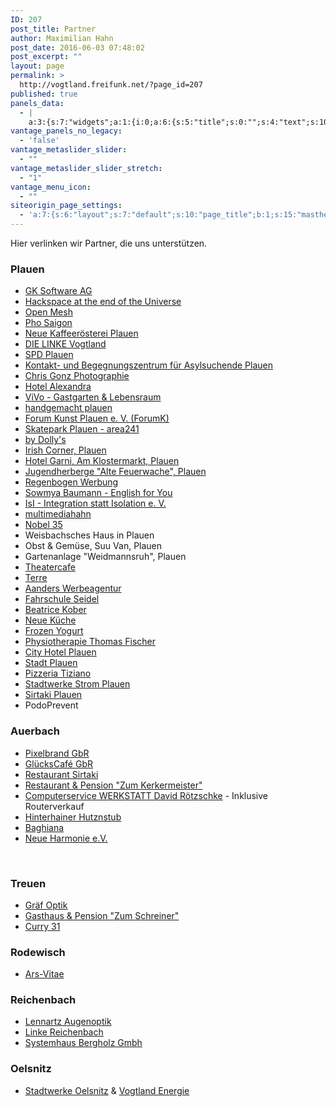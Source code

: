 ```yaml
---
ID: 207
post_title: Partner
author: Maximilian Hahn
post_date: 2016-06-03 07:48:02
post_excerpt: ""
layout: page
permalink: >
  http://vogtland.freifunk.net/?page_id=207
published: true
panels_data:
  - |
    a:3:{s:7:"widgets";a:1:{i:0;a:6:{s:5:"title";s:0:"";s:4:"text";s:10247:"<p>Hier verlinken wir Partner, die uns unterstützen.</p><h3> </h3><h3>Plauen</h3><ul><li><a href="https://www.facebook.com/phosaigonplauen" target="_blank">Pho Saigon</a></li><li><a href="http://www.pl-kaffee.de/" target="_blank">Neue Kaffeerösterei Plauen</a></li><li><a href="http://www.dielinke-vogtland.de/" target="_blank">DIE LINKE Vogtland</a></li><li><a href="http://www.spd-plauen.de/" target="_blank">SPD Plauen</a></li><li>Kontakt- und Begegnungszentrum für Asylsuchende Plauen</li><li><a href="http://www.chris-gonz.de/" target="_blank">Chris Gonz Photographie</a></li><li><a href="http://www.hotel-alexandra-plauen.de/" target="_blank">Hotel Alexandra</a></li><li><a href="http://www.vivo-lounge.de/" target="_blank">ViVo - Gastgarten &amp; Lebensraum</a></li><li><a href="http://handgemacht-plauen.de/" target="_blank">handgemacht plauen</a></li><li><a href="http://forum-kunst-plauen.de/" target="_blank">Forum Kunst Plauen e. V. (ForumK)</a></li><li><a href="http://zweiviereins.de/" target="_blank">Skatepark Plauen - area241</a></li><li><a href="http://www.by-dollys.de/" target="_blank">by Dolly's</a></li><li><a href="http://www.irish-corner-plauen.de/" target="_blank">Irish Corner, Plauen</a></li><li><a href="http://www.hotel-am-klostermarkt.de/" target="_blank">Hotel Garni, Am Klostermarkt, Plauen</a></li><li><a href="https://www.facebook.com/jugendherberge.plauen" target="_blank">Jugendherberge "Alte Feuerwache", Plauen</a></li><li><a href="http://www.regenbogenwerbung.de/" target="_blank">Regenbogen Werbung</a></li><li><a href="http://sowmya-baumann.de/" target="_blank">Sowmya Baumann - English for You</a></li><li><a href="https://www.facebook.com/fluechtlingshilfevogtland/" target="_blank">IsI - Integration statt Isolation e. V.</a></li><li><a href="https://www.facebook.com/Nobel5und30">Nobel 35</a></li><li>Weisbachsches Haus in Plauen</li><li>Obst &amp; Gemüse, Suu Van, Plauen</li><li>Gartenanlage "Weidmannsruh", Plauen</li><li><span data-sheets-value="{&quot;1&quot;:2,&quot;2&quot;:&quot;Theatercafe&quot;}" data-sheets-userformat="{&quot;2&quot;:1049089,&quot;3&quot;:{&quot;1&quot;:0},&quot;12&quot;:0,&quot;23&quot;:1}" data-sheets-formula="=HYPERLINK(&quot;http://www.theatercafe-plauen.de/&quot;,&quot;Theatercafe&quot;)"><a class="in-cell-link" href="http://www.theatercafe-plauen.de/" target="_blank">Theatercafe</a></span></li><li><span data-sheets-value="{&quot;1&quot;:2,&quot;2&quot;:&quot;Terre&quot;}" data-sheets-userformat="{&quot;2&quot;:1049089,&quot;3&quot;:{&quot;1&quot;:0},&quot;12&quot;:0,&quot;23&quot;:1}" data-sheets-formula="=HYPERLINK(&quot;http://www.terre.de/&quot;,&quot;Terre&quot;)"><a class="in-cell-link" href="http://www.terre.de/" target="_blank">Terre</a></span></li><li><span data-sheets-value="{&quot;1&quot;:2,&quot;2&quot;:&quot;Aanders Werbeagentur&quot;}" data-sheets-userformat="{&quot;2&quot;:1049089,&quot;3&quot;:{&quot;1&quot;:0},&quot;12&quot;:0,&quot;23&quot;:1}" data-sheets-formula="=HYPERLINK(&quot;http://www.aanders.de/&quot;,&quot;Aanders Werbeagentur&quot;)"><a class="in-cell-link" href="http://www.aanders.de/" target="_blank">Aanders Werbeagentur</a></span></li><li><span data-sheets-value="{&quot;1&quot;:2,&quot;2&quot;:&quot;Fahrschule Seidel&quot;}" data-sheets-userformat="{&quot;2&quot;:1049089,&quot;3&quot;:{&quot;1&quot;:0},&quot;12&quot;:0,&quot;23&quot;:1}" data-sheets-formula="=HYPERLINK(&quot;http://fahrschule-seidel.net/&quot;,&quot;Fahrschule Seidel&quot;)"><a class="in-cell-link" href="http://fahrschule-seidel.net/" target="_blank">Fahrschule Seidel</a></span></li><li><a href="http://www.beatricekober.com/">Beatrice Kober</a></li><li><a href="http://www.neue-kueche-plauen.de/">Neue Küche</a></li><li><a class="_2wma" href="https://www.facebook.com/FrozenYogurtPlauen/?ref=page_internal">Frozen Yogurt</a></li><li><span data-sheets-value="{&quot;1&quot;:2,&quot;2&quot;:&quot;Physiotherapie Thomas Fischer&quot;}" data-sheets-userformat="{&quot;2&quot;:1049089,&quot;3&quot;:{&quot;1&quot;:0},&quot;12&quot;:0,&quot;23&quot;:1}" data-sheets-formula="=HYPERLINK(&quot;http://www.physiotherapie-plauen.info/&quot;,&quot;Physiotherapie Thomas Fischer&quot;)"><a class="in-cell-link" href="http://www.physiotherapie-plauen.info/" target="_blank">Physiotherapie Thomas Fischer</a></span></li><li><span data-sheets-value="{&quot;1&quot;:2,&quot;2&quot;:&quot;City Hotel Plauen&quot;}" data-sheets-userformat="{&quot;2&quot;:1049089,&quot;3&quot;:{&quot;1&quot;:0},&quot;12&quot;:0,&quot;23&quot;:1}" data-sheets-formula="=HYPERLINK(&quot;http://www.cityhotel-plauen.de/&quot;,&quot;City Hotel Plauen&quot;)"><a class="in-cell-link" href="http://www.cityhotel-plauen.de/" target="_blank">City Hotel Plauen</a></span></li><li><span data-sheets-value="{&quot;1&quot;:2,&quot;2&quot;:&quot;Stadt Plauen&quot;}" data-sheets-userformat="{&quot;2&quot;:1049089,&quot;3&quot;:{&quot;1&quot;:0},&quot;12&quot;:0,&quot;23&quot;:1}" data-sheets-formula="=HYPERLINK(&quot;http://www.plauen.de/&quot;,&quot;Stadt Plauen&quot;)"><a class="in-cell-link" href="http://www.plauen.de/" target="_blank">Stadt Plauen</a></span></li><li><span data-sheets-value="{&quot;1&quot;:2,&quot;2&quot;:&quot;Pizzeria Tiziano&quot;}" data-sheets-userformat="{&quot;2&quot;:1049089,&quot;3&quot;:{&quot;1&quot;:0},&quot;12&quot;:0,&quot;23&quot;:1}" data-sheets-formula="=HYPERLINK(&quot;http://www.pizzeria-tiziano.de/&quot;,&quot;Pizzeria Tiziano&quot;)"><a class="in-cell-link" href="http://www.pizzeria-tiziano.de/" target="_blank">Pizzeria Tiziano</a></span></li><li><a href="https://www.stadtwerke-strom-plauen.de">Stadtwerke Strom Plauen</a></li><li><a href="https://www.facebook.com/pages/Sirtaki/151478138282550">Sirtaki Plauen</a></li><li>PodoPrevent</li><li><a href="https://www.mjaplauen.de/" target="_blank">Mobile Jugendarbeit Plauen - MJA Plauen e.V.</a></li><li><a href="http://www.parkhotel-plauen.de/" target="_blank">Parkhotel Plauen</a></li></ul><h3> </h3><h3>Auerbach</h3><ul><li><a href="http://pixelbrand.net/" target="_blank">Pixelbrand GbR</a></li><li><a href="http://altmarkt-glueck.de/" target="_blank">GlücksCafé GbR</a></li><li><a href="http://www.sirtaki-auerbach.de/" target="_blank">Restaurant Sirtaki</a></li><li><a href="http://www.zum-kerkermeister.de/" target="_blank">Restaurant &amp; Pension "Zum Kerkermeister"</a></li><li style="text-align: left;"><a href="http://cwdr.de">Computerservice WERKSTATT David Rötzschke</a> - Inklusive Routerverkauf</li><li><span data-sheets-value="{&quot;1&quot;:2,&quot;2&quot;:&quot;Hinterhainer Hutznstub&quot;}" data-sheets-userformat="{&quot;2&quot;:1049089,&quot;3&quot;:{&quot;1&quot;:0},&quot;12&quot;:0,&quot;23&quot;:1}" data-sheets-formula="=HYPERLINK(&quot;www.hinterhainerhutznstub.de&quot;,&quot;Hinterhainer Hutznstub&quot;)"><a class="in-cell-link" href="http://www.hinterhainerhutznstub.de" target="_blank">Hinterhainer Hutznstub</a></span></li><li><span data-sheets-value="{&quot;1&quot;:2,&quot;2&quot;:&quot;Baghiana&quot;}" data-sheets-userformat="{&quot;2&quot;:1049089,&quot;3&quot;:{&quot;1&quot;:0},&quot;12&quot;:0,&quot;23&quot;:1}" data-sheets-formula="=HYPERLINK(&quot;http://baghiana.de/&quot;,&quot;Baghiana&quot;)"><a class="in-cell-link" href="http://baghiana.de/" target="_blank">Baghiana</a></span></li><li><a href="http://neue-harmonie.de/">Neue Harmonie e.V.</a></li></ul><p> </p><h3>Treuen</h3><ul><li><a href="http://www.graef-optik.de/" target="_blank">Gräf Optik</a></li><li><a href="http://www.gasthaus-zum-schreiner.de/">Gasthaus &amp; Pension "Zum Schreiner"</a></li><li><span data-sheets-value="{&quot;1&quot;:2,&quot;2&quot;:&quot;Curry 31 - Treuen&quot;}" data-sheets-userformat="{&quot;2&quot;:1049089,&quot;3&quot;:{&quot;1&quot;:0},&quot;12&quot;:0,&quot;23&quot;:1}" data-sheets-formula="=HYPERLINK(&quot;http://www.curry31.com/&quot;,&quot;Curry 31 - Treuen&quot;)"><a class="in-cell-link" href="http://www.curry31.com/" target="_blank">Curry 31</a></span></li></ul><h3> </h3><h3>Rodewisch</h3><ul><li><span data-sheets-value="{&quot;1&quot;:2,&quot;2&quot;:&quot;Ars-Vitae&quot;}" data-sheets-userformat="{&quot;2&quot;:1049089,&quot;3&quot;:{&quot;1&quot;:0},&quot;12&quot;:0,&quot;23&quot;:1}" data-sheets-formula="=HYPERLINK(&quot;http://ars-vitae.de.com/&quot;,&quot;Ars-Vitae&quot;)"><a class="in-cell-link" href="http://ars-vitae.de.com/" target="_blank">Ars-Vitae</a></span></li></ul><h3> </h3><h3>Reichenbach</h3><ul><li><span data-sheets-value="{&quot;1&quot;:2,&quot;2&quot;:&quot;Lennartz Augenoptik&quot;}" data-sheets-userformat="{&quot;2&quot;:1049088,&quot;12&quot;:0,&quot;23&quot;:1}" data-sheets-formula="=HYPERLINK(&quot;http://www.sehzentrum-sachsen.de/&quot;,&quot;Lennartz Augenoptik&quot;)"><a class="in-cell-link" href="http://www.sehzentrum-sachsen.de/" target="_blank">Lennartz Augenoptik</a></span></li><li><a href="http://www.dielinke-vogtland.de/"><span data-sheets-value="{&quot;1&quot;:2,&quot;2&quot;:&quot;Linke Reichenbach&quot;}" data-sheets-userformat="{&quot;2&quot;:513,&quot;3&quot;:{&quot;1&quot;:0},&quot;12&quot;:0}">Linke Reichenbach</span></a></li><li><span data-sheets-value="{&quot;1&quot;:2,&quot;2&quot;:&quot;Systemhaus Bergholz Gmbh&quot;}" data-sheets-userformat="{&quot;2&quot;:1049089,&quot;3&quot;:{&quot;1&quot;:0},&quot;12&quot;:0,&quot;23&quot;:1}" data-sheets-formula="=HYPERLINK(&quot;http://systemhaus-bergholz.de&quot;,&quot;Systemhaus Bergholz Gmbh&quot;)"><a class="in-cell-link" href="http://systemhaus-bergholz.de" target="_blank">Systemhaus Bergholz Gmbh</a></span></li></ul><h3> </h3><h3>Oelsnitz</h3><ul><li><a href="http://www.swoe.de/">Stadtwerke Oelsnitz</a> &amp; <a href="http://www.vogtland-energie.de">Vogtland Energie</a></li></ul><p> </p><h3>Schöneck</h3><ul><li><a href="https://www.gk-software.com" target="_blank">GK Software AG</a></li><li><a href="http://www.hateotu.de/" target="_blank">Hackspace at the end of the Universe</a></li></ul><p> </p><h3>Allgemein</h3><ul><li><a href="https://www.open-mesh.org" target="_blank">Open Mesh</a></li><li><a href="http://www.multimediahahn.de" target="_blank">multimediahahn</a></li><li><a href="https://www.freifunk-rheinland.net/" target="_blank">Freifunk Rheinland e.V.</a></li></ul><p> </p>";s:20:"text_selected_editor";s:4:"tmce";s:12:"_sow_form_id";s:13:"5778e225a53ca";s:11:"panels_info";a:6:{s:5:"class";s:31:"SiteOrigin_Widget_Editor_Widget";s:4:"grid";i:0;s:4:"cell";i:0;s:2:"id";i:0;s:9:"widget_id";s:36:"305414b6-8978-41e9-9d43-cf35618687ee";s:5:"style";a:2:{s:27:"background_image_attachment";b:0;s:18:"background_display";s:4:"tile";}}s:5:"autop";b:0;}}s:5:"grids";a:1:{i:0;a:2:{s:5:"cells";i:1;s:5:"style";a:0:{}}}s:10:"grid_cells";a:1:{i:0;a:2:{s:4:"grid";i:0;s:6:"weight";i:1;}}}
vantage_panels_no_legacy:
  - 'false'
vantage_metaslider_slider:
  - ""
vantage_metaslider_slider_stretch:
  - "1"
vantage_menu_icon:
  - ""
siteorigin_page_settings:
  - 'a:7:{s:6:"layout";s:7:"default";s:10:"page_title";b:1;s:15:"masthead_margin";b:1;s:13:"footer_margin";b:1;s:14:"featured_image";b:0;s:13:"hide_masthead";b:0;s:19:"hide_footer_widgets";b:0;}'
---
```

Hier verlinken wir Partner, die uns unterstützen.
<h3></h3>
<h3>Plauen</h3>
<ul>
 	<li><a href="https://www.gk-software.com" target="_blank">GK Software AG</a></li>
 	<li><a href="http://www.hateotu.de/" target="_blank">Hackspace at the end of the Universe</a></li>
 	<li><a href="https://www.open-mesh.org" target="_blank">Open Mesh</a></li>
 	<li><a href="https://www.facebook.com/phosaigonplauen" target="_blank">Pho Saigon</a></li>
 	<li><a href="http://www.pl-kaffee.de/" target="_blank">Neue Kaffeerösterei Plauen</a></li>
 	<li><a href="http://www.dielinke-vogtland.de/" target="_blank">DIE LINKE Vogtland</a></li>
 	<li><a href="http://www.spd-plauen.de/" target="_blank">SPD Plauen</a></li>
 	<li><a href="https://www.facebook.com/sfrev.1/" target="_blank">Kontakt- und Begegnungszentrum für Asylsuchende Plauen</a></li>
 	<li><a href="http://www.chris-gonz.de/" target="_blank">Chris Gonz Photographie</a></li>
 	<li><a href="http://www.hotel-alexandra-plauen.de/" target="_blank">Hotel Alexandra</a></li>
 	<li><a href="http://www.vivo-lounge.de/" target="_blank">ViVo - Gastgarten &amp; Lebensraum</a></li>
 	<li><a href="http://handgemacht-plauen.de/" target="_blank">handgemacht plauen</a></li>
 	<li><a href="http://forum-kunst-plauen.de/" target="_blank">Forum Kunst Plauen e. V. (ForumK)</a></li>
 	<li><a href="http://zweiviereins.de/" target="_blank">Skatepark Plauen - area241</a></li>
 	<li><a href="http://www.by-dollys.de/" target="_blank">by Dolly's</a></li>
 	<li><a href="http://www.irish-corner-plauen.de/" target="_blank">Irish Corner, Plauen</a></li>
 	<li><a href="http://www.hotel-am-klostermarkt.de/" target="_blank">Hotel Garni, Am Klostermarkt, Plauen</a></li>
 	<li><a href="https://www.facebook.com/jugendherberge.plauen" target="_blank">Jugendherberge "Alte Feuerwache", Plauen</a></li>
 	<li><a href="http://www.regenbogenwerbung.de/" target="_blank">Regenbogen Werbung</a></li>
 	<li><a href="http://sowmya-baumann.de/" target="_blank">Sowmya Baumann - English for You</a></li>
 	<li><a href="https://www.facebook.com/fluechtlingshilfevogtland/" target="_blank">IsI - Integration statt Isolation e. V.</a></li>
 	<li><a href="http://www.multimediahahn.de" target="_blank">multimediahahn</a></li>
 	<li><a href="https://www.facebook.com/Nobel5und30">Nobel 35</a></li>
 	<li>Weisbachsches Haus in Plauen</li>
 	<li>Obst &amp; Gemüse, Suu Van, Plauen</li>
 	<li>Gartenanlage "Weidmannsruh", Plauen</li>
 	<li><span data-sheets-value="{&quot;1&quot;:2,&quot;2&quot;:&quot;Theatercafe&quot;}" data-sheets-userformat="{&quot;2&quot;:1049089,&quot;3&quot;:{&quot;1&quot;:0},&quot;12&quot;:0,&quot;23&quot;:1}" data-sheets-formula="=HYPERLINK(&quot;http://www.theatercafe-plauen.de/&quot;,&quot;Theatercafe&quot;)"><a class="in-cell-link" href="http://www.theatercafe-plauen.de/" target="_blank">Theatercafe</a></span></li>
 	<li><span data-sheets-value="{&quot;1&quot;:2,&quot;2&quot;:&quot;Terre&quot;}" data-sheets-userformat="{&quot;2&quot;:1049089,&quot;3&quot;:{&quot;1&quot;:0},&quot;12&quot;:0,&quot;23&quot;:1}" data-sheets-formula="=HYPERLINK(&quot;http://www.terre.de/&quot;,&quot;Terre&quot;)"><a class="in-cell-link" href="http://www.terre.de/" target="_blank">Terre</a></span></li>
 	<li><span data-sheets-value="{&quot;1&quot;:2,&quot;2&quot;:&quot;Aanders Werbeagentur&quot;}" data-sheets-userformat="{&quot;2&quot;:1049089,&quot;3&quot;:{&quot;1&quot;:0},&quot;12&quot;:0,&quot;23&quot;:1}" data-sheets-formula="=HYPERLINK(&quot;http://www.aanders.de/&quot;,&quot;Aanders Werbeagentur&quot;)"><a class="in-cell-link" href="http://www.aanders.de/" target="_blank">Aanders Werbeagentur</a></span></li>
 	<li><span data-sheets-value="{&quot;1&quot;:2,&quot;2&quot;:&quot;Fahrschule Seidel&quot;}" data-sheets-userformat="{&quot;2&quot;:1049089,&quot;3&quot;:{&quot;1&quot;:0},&quot;12&quot;:0,&quot;23&quot;:1}" data-sheets-formula="=HYPERLINK(&quot;http://fahrschule-seidel.net/&quot;,&quot;Fahrschule Seidel&quot;)"><a class="in-cell-link" href="http://fahrschule-seidel.net/" target="_blank">Fahrschule Seidel</a></span></li>
 	<li><a href="http://www.beatricekober.com/">Beatrice Kober</a></li>
 	<li><a href="http://www.neue-kueche-plauen.de/">Neue Küche</a></li>
 	<li><a class="_2wma" href="https://www.facebook.com/FrozenYogurtPlauen/?ref=page_internal">Frozen Yogurt</a></li>
 	<li><span data-sheets-value="{&quot;1&quot;:2,&quot;2&quot;:&quot;Physiotherapie Thomas Fischer&quot;}" data-sheets-userformat="{&quot;2&quot;:1049089,&quot;3&quot;:{&quot;1&quot;:0},&quot;12&quot;:0,&quot;23&quot;:1}" data-sheets-formula="=HYPERLINK(&quot;http://www.physiotherapie-plauen.info/&quot;,&quot;Physiotherapie Thomas Fischer&quot;)"><a class="in-cell-link" href="http://www.physiotherapie-plauen.info/" target="_blank">Physiotherapie Thomas Fischer</a></span></li>
 	<li><span data-sheets-value="{&quot;1&quot;:2,&quot;2&quot;:&quot;City Hotel Plauen&quot;}" data-sheets-userformat="{&quot;2&quot;:1049089,&quot;3&quot;:{&quot;1&quot;:0},&quot;12&quot;:0,&quot;23&quot;:1}" data-sheets-formula="=HYPERLINK(&quot;http://www.cityhotel-plauen.de/&quot;,&quot;City Hotel Plauen&quot;)"><a class="in-cell-link" href="http://www.cityhotel-plauen.de/" target="_blank">City Hotel Plauen</a></span></li>
 	<li><span data-sheets-value="{&quot;1&quot;:2,&quot;2&quot;:&quot;Stadt Plauen&quot;}" data-sheets-userformat="{&quot;2&quot;:1049089,&quot;3&quot;:{&quot;1&quot;:0},&quot;12&quot;:0,&quot;23&quot;:1}" data-sheets-formula="=HYPERLINK(&quot;http://www.plauen.de/&quot;,&quot;Stadt Plauen&quot;)"><a class="in-cell-link" href="http://www.plauen.de/" target="_blank">Stadt Plauen</a></span></li>
 	<li><span data-sheets-value="{&quot;1&quot;:2,&quot;2&quot;:&quot;Pizzeria Tiziano&quot;}" data-sheets-userformat="{&quot;2&quot;:1049089,&quot;3&quot;:{&quot;1&quot;:0},&quot;12&quot;:0,&quot;23&quot;:1}" data-sheets-formula="=HYPERLINK(&quot;http://www.pizzeria-tiziano.de/&quot;,&quot;Pizzeria Tiziano&quot;)"><a class="in-cell-link" href="http://www.pizzeria-tiziano.de/" target="_blank">Pizzeria Tiziano</a></span></li>
 	<li><a href="https://www.stadtwerke-strom-plauen.de">Stadtwerke Strom Plauen</a></li>
 	<li><a href="https://www.facebook.com/pages/Sirtaki/151478138282550">Sirtaki Plauen</a></li>
 	<li>PodoPrevent</li>
</ul>
<h3></h3>
<h3>Auerbach</h3>
<ul>
 	<li><a href="http://pixelbrand.net/" target="_blank">Pixelbrand GbR</a></li>
 	<li><a href="http://altmarkt-glueck.de/" target="_blank">GlücksCafé GbR</a></li>
 	<li><a href="http://www.sirtaki-auerbach.de/" target="_blank">Restaurant Sirtaki</a></li>
 	<li><a href="http://www.zum-kerkermeister.de/" target="_blank">Restaurant &amp; Pension "Zum Kerkermeister"</a></li>
 	<li><a href="http://cwdr.de">Computerservice WERKSTATT David Rötzschke</a> - Inklusive Routerverkauf</li>
 	<li><span data-sheets-value="{&quot;1&quot;:2,&quot;2&quot;:&quot;Hinterhainer Hutznstub&quot;}" data-sheets-userformat="{&quot;2&quot;:1049089,&quot;3&quot;:{&quot;1&quot;:0},&quot;12&quot;:0,&quot;23&quot;:1}" data-sheets-formula="=HYPERLINK(&quot;www.hinterhainerhutznstub.de&quot;,&quot;Hinterhainer Hutznstub&quot;)"><a class="in-cell-link" href="http://www.hinterhainerhutznstub.de" target="_blank">Hinterhainer Hutznstub</a></span></li>
 	<li><span data-sheets-value="{&quot;1&quot;:2,&quot;2&quot;:&quot;Baghiana&quot;}" data-sheets-userformat="{&quot;2&quot;:1049089,&quot;3&quot;:{&quot;1&quot;:0},&quot;12&quot;:0,&quot;23&quot;:1}" data-sheets-formula="=HYPERLINK(&quot;http://baghiana.de/&quot;,&quot;Baghiana&quot;)"><a class="in-cell-link" href="http://baghiana.de/" target="_blank">Baghiana</a></span></li>
 	<li><a href="http://neue-harmonie.de/">Neue Harmonie e.V.</a></li>
</ul>
&nbsp;
<h3>Treuen</h3>
<ul>
 	<li><a href="http://www.graef-optik.de/" target="_blank">Gräf Optik</a></li>
 	<li><a href="http://www.gasthaus-zum-schreiner.de/">Gasthaus &amp; Pension "Zum Schreiner"</a></li>
 	<li><span data-sheets-value="{&quot;1&quot;:2,&quot;2&quot;:&quot;Curry 31 - Treuen&quot;}" data-sheets-userformat="{&quot;2&quot;:1049089,&quot;3&quot;:{&quot;1&quot;:0},&quot;12&quot;:0,&quot;23&quot;:1}" data-sheets-formula="=HYPERLINK(&quot;http://www.curry31.com/&quot;,&quot;Curry 31 - Treuen&quot;)"><a class="in-cell-link" href="http://www.curry31.com/" target="_blank">Curry 31</a></span></li>
</ul>
<h3></h3>
<h3>Rodewisch</h3>
<ul>
 	<li><span data-sheets-value="{&quot;1&quot;:2,&quot;2&quot;:&quot;Ars-Vitae&quot;}" data-sheets-userformat="{&quot;2&quot;:1049089,&quot;3&quot;:{&quot;1&quot;:0},&quot;12&quot;:0,&quot;23&quot;:1}" data-sheets-formula="=HYPERLINK(&quot;http://ars-vitae.de.com/&quot;,&quot;Ars-Vitae&quot;)"><a class="in-cell-link" href="http://ars-vitae.de.com/" target="_blank">Ars-Vitae</a></span></li>
</ul>
<h3></h3>
<h3>Reichenbach</h3>
<ul>
 	<li><span data-sheets-value="{&quot;1&quot;:2,&quot;2&quot;:&quot;Lennartz Augenoptik&quot;}" data-sheets-userformat="{&quot;2&quot;:1049088,&quot;12&quot;:0,&quot;23&quot;:1}" data-sheets-formula="=HYPERLINK(&quot;http://www.sehzentrum-sachsen.de/&quot;,&quot;Lennartz Augenoptik&quot;)"><a class="in-cell-link" href="http://www.sehzentrum-sachsen.de/" target="_blank">Lennartz Augenoptik</a></span></li>
 	<li><a href="http://www.dielinke-vogtland.de/"><span data-sheets-value="{&quot;1&quot;:2,&quot;2&quot;:&quot;Linke Reichenbach&quot;}" data-sheets-userformat="{&quot;2&quot;:513,&quot;3&quot;:{&quot;1&quot;:0},&quot;12&quot;:0}">Linke Reichenbach</span></a></li>
 	<li><span data-sheets-value="{&quot;1&quot;:2,&quot;2&quot;:&quot;Systemhaus Bergholz Gmbh&quot;}" data-sheets-userformat="{&quot;2&quot;:1049089,&quot;3&quot;:{&quot;1&quot;:0},&quot;12&quot;:0,&quot;23&quot;:1}" data-sheets-formula="=HYPERLINK(&quot;http://systemhaus-bergholz.de&quot;,&quot;Systemhaus Bergholz Gmbh&quot;)"><a class="in-cell-link" href="http://systemhaus-bergholz.de" target="_blank">Systemhaus Bergholz Gmbh</a></span></li>
</ul>
<h3></h3>
<h3>Oelsnitz</h3>
<ul>
 	<li><a href="http://www.swoe.de/">Stadtwerke Oelsnitz</a> &amp; <a href="http://www.vogtland-energie.de">Vogtland Energie</a></li>
</ul>